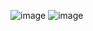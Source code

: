 ![image](https://github.com/user-attachments/assets/a283fe7c-d618-4a2b-a43c-e1413a671f4b)
![image](https://github.com/user-attachments/assets/da49d763-2092-42d8-8892-0c4c467e0c20)
